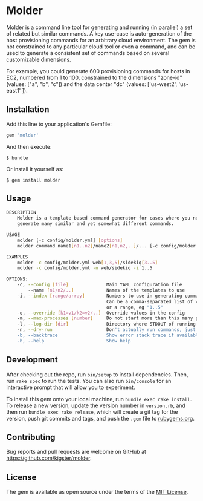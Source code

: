 # Molder

Molder is a command line tool for generating and running (in parallel) a set of related but similar commands. A key
use-case is auto-generation of the host provisioning commands for an arbitrary cloud environment. The gem is not constrained to any particular cloud tool or even a command, and can be used to generate a consistent set of commands based on several customizable dimensions.

For example, you could generate 600 provisioning commands for hosts in EC2, numbered from 1 to 100, constrained to the dimensions "zone-id" (values: ["a", "b", "c"]) and the data center "dc" (values: ['us-west2', 'us-east1' ]).

## Installation

Add this line to your application's Gemfile:

```ruby
gem 'molder'
```

And then execute:

    $ bundle

Or install it yourself as:

    $ gem install molder

## Usage


```bash
DESCRIPTION
    Molder is a template based command generator for cases where you need
    generate many similar and yet somewhat different commands.

USAGE
    molder [-c config/molder.yml] [options]
    molder command name1[n1..n2]/name2[n1,n2,..]/... [-c config/molder.yml] [options]

EXAMPLES
    molder -c config/molder.yml web[1,3,5]/sidekiq[3..5]
    molder -c config/molder.yml -n web/sidekiq -i 1..5

OPTIONS:
    -c, --config [file]              Main YAML configuration file
        --name [n1/n2/..]            Names of the templates to use
    -i, --index [range/array]        Numbers to use in generating commands
                                     Can be a comma-separated list of values,
                                     or a range, eg "1..5"
    -o, --override [k1=v1/k2=v2/..]  Override values in the config
    -m, --max-processes [number]     Do not start more than this many processes at once
    -l, --log-dir [dir]              Directory where STDOUT of running commands is save
    -n, --dry-run                    Don't actually run commands, just print them
    -b, --backtrace                  Show error stack trace if available
    -h, --help                       Show help
```


## Development

After checking out the repo, run `bin/setup` to install dependencies. Then, run `rake spec` to run the tests. You can also run `bin/console` for an interactive prompt that will allow you to experiment.

To install this gem onto your local machine, run `bundle exec rake install`. To release a new version, update the version number in `version.rb`, and then run `bundle exec rake release`, which will create a git tag for the version, push git commits and tags, and push the `.gem` file to [rubygems.org](https://rubygems.org).

## Contributing

Bug reports and pull requests are welcome on GitHub at https://github.com/kigster/molder.

## License

The gem is available as open source under the terms of the [MIT License](https://opensource.org/licenses/MIT).
